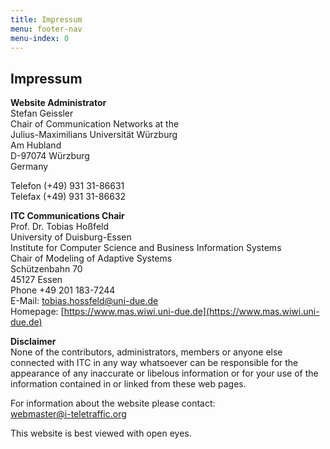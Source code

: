 ```yaml
---
title: Impressum
menu: footer-nav
menu-index: 0
---
```


## Impressum

**Website Administrator**<br/>
Stefan Geissler<br/>
Chair of Communication Networks at the<br/>
Julius-Maximilians Universität Würzburg<br/>
Am Hubland<br/>
D-97074 Würzburg<br/>
Germany<br/>

Telefon (+49) 931 31-86631<br/>
Telefax (+49) 931 31-86632

**ITC Communications Chair**<br/>
Prof. Dr. Tobias Hoßfeld<br/>
University of Duisburg-Essen<br/>
Institute for Computer Science and Business Information Systems<br/>
Chair of Modeling of Adaptive Systems<br/>
Schützenbahn 70<br/>
45127 Essen<br/>
Phone +49 201 183-7244<br/>
E-Mail: [tobias.hossfeld@uni-due.de](mailto:tobias.hossfeld@uni-due.de)<br/>
Homepage: [https://www.mas.wiwi.uni-due.de](https://www.mas.wiwi.uni-due.de)

**Disclaimer**<br/>
None of the contributors, administrators, members or anyone else connected with ITC in any way whatsoever can be responsible for the appearance of any inaccurate or libelous information or for your use of the information contained in or linked from these web pages.

For information about the website please contact:<br/>
[webmaster@i-teletraffic.org](mailto:webmaster@i-teletraffic.org)

This website is best viewed with open eyes.
